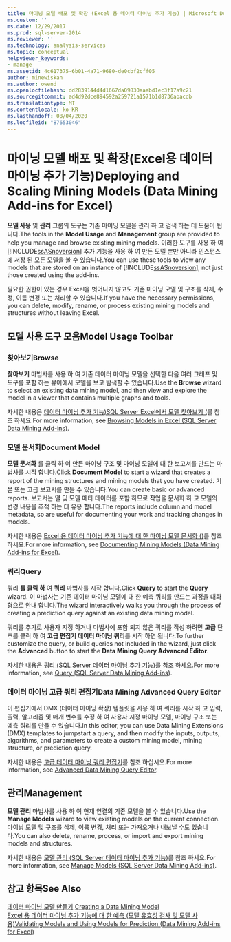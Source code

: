 ```yaml
---
title: 마이닝 모델 배포 및 확장 (Excel 용 데이터 마이닝 추가 기능) | Microsoft Docs
ms.custom: ''
ms.date: 12/29/2017
ms.prod: sql-server-2014
ms.reviewer: ''
ms.technology: analysis-services
ms.topic: conceptual
helpviewer_keywords:
- manage
ms.assetid: 4c617375-6b01-4a71-9680-de0cbf2cff05
author: minewiskan
ms.author: owend
ms.openlocfilehash: dd2839144d4d1667da09830aaabd1ec3f17a9c21
ms.sourcegitcommit: ad4d92dce894592a259721a1571b1d8736abacdb
ms.translationtype: MT
ms.contentlocale: ko-KR
ms.lasthandoff: 08/04/2020
ms.locfileid: "87653046"
---
```

# <a name="deploying-and-scaling-mining-models-data-mining-add-ins-for-excel"></a><span data-ttu-id="8d1b8-102">마이닝 모델 배포 및 확장(Excel용 데이터 마이닝 추가 기능)</span><span class="sxs-lookup"><span data-stu-id="8d1b8-102">Deploying and Scaling Mining Models (Data Mining Add-ins for Excel)</span></span>
  <span data-ttu-id="8d1b8-103">**모델 사용** 및 **관리** 그룹의 도구는 기존 마이닝 모델을 관리 하 고 검색 하는 데 도움이 됩니다.</span><span class="sxs-lookup"><span data-stu-id="8d1b8-103">The tools in the **Model Usage** and **Management** group are provided to help you manage and browse existing mining models.</span></span> <span data-ttu-id="8d1b8-104">이러한 도구를 사용 하 여 [!INCLUDE[ssASnoversion](../includes/ssasnoversion-md.md)] 추가 기능을 사용 하 여 만든 모델 뿐만 아니라 인스턴스에 저장 된 모든 모델을 볼 수 있습니다.</span><span class="sxs-lookup"><span data-stu-id="8d1b8-104">You can use these tools to view any models that are stored on an instance of [!INCLUDE[ssASnoversion](../includes/ssasnoversion-md.md)], not just those created using the add-ins.</span></span>  
  
 <span data-ttu-id="8d1b8-105">필요한 권한이 있는 경우 Excel을 벗어나지 않고도 기존 마이닝 모델 및 구조를 삭제, 수정, 이름 변경 또는 처리할 수 있습니다.</span><span class="sxs-lookup"><span data-stu-id="8d1b8-105">If you have the necessary permissions, you can delete, modify, rename, or process existing mining models and structures without leaving Excel.</span></span>  
  
## <a name="model-usage-toolbar"></a><span data-ttu-id="8d1b8-106">모델 사용 도구 모음</span><span class="sxs-lookup"><span data-stu-id="8d1b8-106">Model Usage Toolbar</span></span>  
  
### <a name="browse"></a><span data-ttu-id="8d1b8-107">찾아보기</span><span class="sxs-lookup"><span data-stu-id="8d1b8-107">Browse</span></span>  
 <span data-ttu-id="8d1b8-108">**찾아보기** 마법사를 사용 하 여 기존 데이터 마이닝 모델을 선택한 다음 여러 그래프 및 도구를 포함 하는 뷰어에서 모델을 보고 탐색할 수 있습니다.</span><span class="sxs-lookup"><span data-stu-id="8d1b8-108">Use the **Browse** wizard to select an existing data mining model, and then view and explore the model in a viewer that contains multiple graphs and tools.</span></span>  
  
 <span data-ttu-id="8d1b8-109">자세한 내용은 [데이터 마이닝 추가 기능&#41;SQL Server Excel에서 모델 찾아보기 &#40;](browsing-models-in-excel-sql-server-data-mining-add-ins.md)를 참조 하세요.</span><span class="sxs-lookup"><span data-stu-id="8d1b8-109">For more information, see [Browsing Models in Excel &#40;SQL Server Data Mining Add-ins&#41;](browsing-models-in-excel-sql-server-data-mining-add-ins.md).</span></span>  
  
### <a name="document-model"></a><span data-ttu-id="8d1b8-110">모델 문서화</span><span class="sxs-lookup"><span data-stu-id="8d1b8-110">Document Model</span></span>  
 <span data-ttu-id="8d1b8-111">**모델 문서화** 를 클릭 하 여 만든 마이닝 구조 및 마이닝 모델에 대 한 보고서를 만드는 마법사를 시작 합니다.</span><span class="sxs-lookup"><span data-stu-id="8d1b8-111">Click **Document Model** to start a wizard that creates a report of the mining structures and mining models that you have created.</span></span> <span data-ttu-id="8d1b8-112">기본 또는 고급 보고서를 만들 수 있습니다.</span><span class="sxs-lookup"><span data-stu-id="8d1b8-112">You can create basic or advanced reports.</span></span> <span data-ttu-id="8d1b8-113">보고서는 열 및 모델 메타 데이터를 포함 하므로 작업을 문서화 하 고 모델의 변경 내용을 추적 하는 데 유용 합니다.</span><span class="sxs-lookup"><span data-stu-id="8d1b8-113">The reports include column and model metadata, so are useful for documenting your work and tracking changes in models.</span></span>  
  
 <span data-ttu-id="8d1b8-114">자세한 내용은 [Excel 용 데이터 마이닝 추가 기능에 대 한 마이닝 모델 문서화 &#40;&#41;](documenting-mining-models-data-mining-add-ins-for-excel.md)를 참조 하세요.</span><span class="sxs-lookup"><span data-stu-id="8d1b8-114">For more information, see [Documenting Mining Models &#40;Data Mining Add-ins for Excel&#41;](documenting-mining-models-data-mining-add-ins-for-excel.md).</span></span>  
  
### <a name="query"></a><span data-ttu-id="8d1b8-115">쿼리</span><span class="sxs-lookup"><span data-stu-id="8d1b8-115">Query</span></span>  
 <span data-ttu-id="8d1b8-116">쿼리 **를 클릭 하** 여 **쿼리** 마법사를 시작 합니다.</span><span class="sxs-lookup"><span data-stu-id="8d1b8-116">Click **Query** to start the **Query** wizard.</span></span> <span data-ttu-id="8d1b8-117">이 마법사는 기존 데이터 마이닝 모델에 대 한 예측 쿼리를 만드는 과정을 대화형으로 안내 합니다.</span><span class="sxs-lookup"><span data-stu-id="8d1b8-117">The wizard interactively walks you through the process of creating a prediction query against an existing data mining model.</span></span>  
  
 <span data-ttu-id="8d1b8-118">쿼리를 추가로 사용자 지정 하거나 마법사에 포함 되지 않은 쿼리를 작성 하려면 **고급** 단추를 클릭 하 여 **고급 편집기 데이터 마이닝 쿼리**를 시작 하면 됩니다.</span><span class="sxs-lookup"><span data-stu-id="8d1b8-118">To further customize the query, or build queries not included in the wizard, just click the **Advanced** button to start the **Data Mining Query Advanced Editor**.</span></span>  
  
 <span data-ttu-id="8d1b8-119">자세한 내용은 [쿼리 &#40;SQL Server 데이터 마이닝 추가 기능&#41;](query-sql-server-data-mining-add-ins.md)를 참조 하세요.</span><span class="sxs-lookup"><span data-stu-id="8d1b8-119">For more information, see [Query &#40;SQL Server Data Mining Add-ins&#41;](query-sql-server-data-mining-add-ins.md).</span></span>  
  
### <a name="data-mining-advanced-query-editor"></a><span data-ttu-id="8d1b8-120">데이터 마이닝 고급 쿼리 편집기</span><span class="sxs-lookup"><span data-stu-id="8d1b8-120">Data Mining Advanced Query Editor</span></span>  
 <span data-ttu-id="8d1b8-121">이 편집기에서 DMX (데이터 마이닝 확장) 템플릿을 사용 하 여 쿼리를 시작 하 고 입력, 출력, 알고리즘 및 매개 변수를 수정 하 여 사용자 지정 마이닝 모델, 마이닝 구조 또는 예측 쿼리를 만들 수 있습니다.</span><span class="sxs-lookup"><span data-stu-id="8d1b8-121">In this editor, you can use Data Mining Extensions (DMX) templates to jumpstart a query, and then modify the inputs, outputs, algorithms, and parameters to create a custom mining model, mining structure, or prediction query.</span></span>  
  
 <span data-ttu-id="8d1b8-122">자세한 내용은 [고급 데이터 마이닝 쿼리 편집기](advanced-data-mining-query-editor.md)를 참조 하십시오.</span><span class="sxs-lookup"><span data-stu-id="8d1b8-122">For more information, see [Advanced Data Mining Query Editor](advanced-data-mining-query-editor.md).</span></span>  
  
## <a name="management"></a><span data-ttu-id="8d1b8-123">관리</span><span class="sxs-lookup"><span data-stu-id="8d1b8-123">Management</span></span>  
 <span data-ttu-id="8d1b8-124">**모델 관리** 마법사를 사용 하 여 현재 연결의 기존 모델을 볼 수 있습니다.</span><span class="sxs-lookup"><span data-stu-id="8d1b8-124">Use the **Manage Models** wizard to view existing models on the current connection.</span></span> <span data-ttu-id="8d1b8-125">마이닝 모델 및 구조를 삭제, 이름 변경, 처리 또는 가져오거나 내보낼 수도 있습니다.</span><span class="sxs-lookup"><span data-stu-id="8d1b8-125">You can also delete, rename, process, or import and export mining models and structures.</span></span>  
  
 <span data-ttu-id="8d1b8-126">자세한 내용은 [모델 관리 &#40;SQL Server 데이터 마이닝 추가 기능&#41;](manage-models-sql-server-data-mining-add-ins.md)를 참조 하세요.</span><span class="sxs-lookup"><span data-stu-id="8d1b8-126">For more information, see [Manage Models &#40;SQL Server Data Mining Add-ins&#41;](manage-models-sql-server-data-mining-add-ins.md).</span></span>  
  
## <a name="see-also"></a><span data-ttu-id="8d1b8-127">참고 항목</span><span class="sxs-lookup"><span data-stu-id="8d1b8-127">See Also</span></span>  
 <span data-ttu-id="8d1b8-128">[데이터 마이닝 모델 만들기](creating-a-data-mining-model.md) </span><span class="sxs-lookup"><span data-stu-id="8d1b8-128">[Creating a Data Mining Model](creating-a-data-mining-model.md) </span></span>  
 [<span data-ttu-id="8d1b8-129">Excel 용 데이터 마이닝 추가 기능에 대 한 예측 &#40;모델 유효성 검사 및 모델 사용&#41;</span><span class="sxs-lookup"><span data-stu-id="8d1b8-129">Validating Models and Using Models for Prediction &#40;Data Mining Add-ins for Excel&#41;</span></span>](validating-models-and-using-models-for-prediction-data-mining-add-ins-for-excel.md)  
  
  
